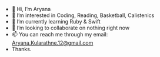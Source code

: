 - 👋 Hi, I’m Aryana
- 👀 I’m interested in Coding, Reading, Basketball, Calistenics 
- 🌱 I’m currently learning Ruby & Swift
- 💞️ I’m looking to collaborate on nothing right now
- 📫 You can reach me through my email: Aryana.Kularathne.12@gmail.com
- Thanks.

<!---
KITTYHacker12/KITTYHacker12 is a ✨ special ✨ repository because its `README.md` (this file) appears on your GitHub profile.
You can click the Preview link to take a look at your changes.
--->
